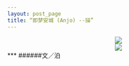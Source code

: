 ```yaml
---
layout: post_page
title: “即梦安城 (Anjo) --描”
---
```


<div align=center>
<img src="http://i11.tietuku.com/9d3b9f431a8f0a5f.png"/>
</div>
<div align=center>
<img src="http://i13.tietuku.com/c3835332c2ae2002.png"/>
</div>
***
######文／泊